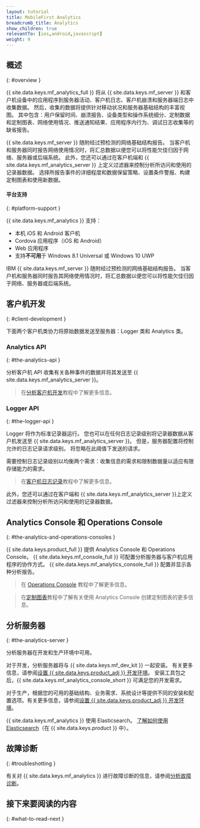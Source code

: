 ```yaml
---
layout: tutorial
title: MobileFirst Analytics
breadcrumb_title: Analytics
show_children: true
relevantTo: [ios,android,javascript]
weight: 9
---
```

<!-- NLS_CHARSET=UTF-8 -->
## 概述
{: #overview }

{{ site.data.keys.mf_analytics_full }} 将从 {{ site.data.keys.mf_server }} 和客户机设备中的应用程序到服务器活动、客户机日志、客户机崩溃和服务器端日志中收集数据。 然后，收集的数据将提供针对移动状况和服务器基础结构的丰富视图。 其中包含：用户保留时间、崩溃报告、设备类型和操作系统细分、定制数据和定制图表、网络使用情况、推送通知结果、应用程序内行为、调试日志收集等的缺省报告。

{{ site.data.keys.mf_server }} 随附经过预检测的网络基础结构报告。 当客户机和服务器同时报告网络使用情况时，将汇总数据以便您可以将性能欠佳归因于网络、服务器或后端系统。 此外，您还可以通过在客户机端和 {{ site.data.keys.mf_analytics_server }} 上定义过滤器来控制分析所访问和使用的记录器数据。 选择所报告事件的详细程度和数据保留策略、设置条件警报、构建定制图表和使用新数据。

#### 平台支持
{: #platform-support }

{{ site.data.keys.mf_analytics }} 支持：

* 本机 iOS 和 Android 客户机
* Cordova 应用程序（iOS 和 Android）
* Web 应用程序
* 支持**不可用**于 Windows 8.1 Universal 或 Windows 10 UWP

IBM {{ site.data.keys.mf_server }} 随附经过预检测的网络基础结构报告。 当客户机和服务器同时报告其网络使用情况时，将汇总数据以便您可以将性能欠佳归因于网络、服务器或后端系统。

## 客户机开发
{: #client-development }

下面两个客户机类协力将原始数据发送至服务器：Logger 类和 Analytics 类。

### Analytics API
{: #the-analytics-api }

分析客户机 API 收集有关各种事件的数据并将其发送至 {{ site.data.keys.mf_analytics_server }}。
> 在[分析客户机开发](analytics-api)教程中了解更多信息。

### Logger API
{: #the-logger-api }

Logger 将作为标准记录器运行。 您也可以在任何日志记录级别将记录器数据从客户机发送至 {{ site.data.keys.mf_analytics_server }}。 但是，服务器配置将控制允许的日志记录请求级别。 将忽略在此阈值下发送的请求。

需要控制日志记录级别以均衡两个需求：收集信息的需求和限制数据量以适应有限存储能力的需求。

> 在[客户机日志记录](../application-development/client-side-log-collection/)教程中了解更多信息。

此外，您还可以通过在客户端和 {{ site.data.keys.mf_analytics_server }}上定义过滤器来控制分析所访问和使用的记录器数据。

## Analytics Console 和 Operations Console
{: #the-analytics-and-operations-consoles }

{{ site.data.keys.product_full }} 提供 Analytics Console 和 Operations Console。 {{ site.data.keys.mf_console_full }} 可配置分析服务器与客户机应用程序的协作方式。 {{ site.data.keys.mf_analytics_console_full }} 配置并显示各种分析报告。

> 在 [Operations Console](console) 教程中了解更多信息。

> 在[定制图表](console/custom-charts)教程中了解有关使用 Analytics Console 创建定制图表的更多信息。

## 分析服务器
{: #the-analytics-server }

分析服务器在开发和生产环境中可用。

对于开发，分析服务器将与 {{ site.data.keys.mf_dev_kit }} 一起安装。  有关更多信息，请参阅[设置 {{ site.data.keys.product_adj }} 开发环境](../installation-configuration/development/mobilefirst/)。 安装工具包之后，{{ site.data.keys.mf_analytics_console_short }} 可满足您的开发需求。

对于生产，根据您的可用的基础结构、业务需求、系统设计等提供不同的安装和配置选项。有关更多信息，请参阅[设置 {{ site.data.keys.product_adj }} 开发环境](../installation-configuration/production/analytics/)。

{{ site.data.keys.mf_analytics }} 使用 Elasticsearch。 [了解如何使用 Elasticsearch](elasticsearch)（在 {{ site.data.keys.product }} 中）。

## 故障诊断
{: #troubleshotting }

有关对 {{ site.data.keys.mf_analytics }} 进行故障诊断的信息，请参阅[分析故障诊断](../troubleshooting/analytics/)。

## 接下来要阅读的内容
{: #what-to-read-next }
